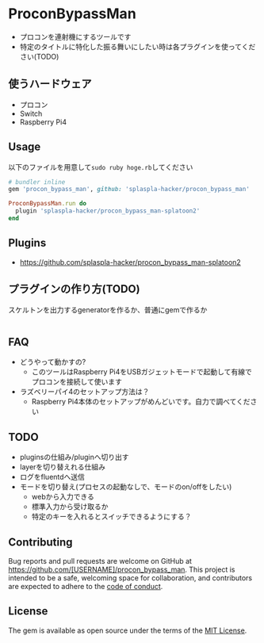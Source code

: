 # ProconBypassMan
* プロコンを連射機にするツールです
* 特定のタイトルに特化した振る舞いにしたい時は各プラグインを使ってください(TODO)

## 使うハードウェア
* プロコン
* Switch
* Raspberry Pi4

## Usage
以下のファイルを用意して`sudo ruby hoge.rb`してください

```ruby
# bundler inline
gem 'procon_bypass_man', github: 'splaspla-hacker/procon_bypass_man'

ProconBypassMan.run do
  plugin 'splaspla-hacker/procon_bypass_man-splatoon2'
end
```

## Plugins
* https://github.com/splaspla-hacker/procon_bypass_man-splatoon2

## プラグインの作り方(TODO)
スケルトンを出力するgeneratorを作るか、普通にgemで作るか

```
```

## FAQ
* どうやって動かすの?
    * このツールはRaspberry Pi4をUSBガジェットモードで起動して有線でプロコンを接続して使います
* ラズベリーパイ4のセットアップ方法は？
    * Raspberry Pi4本体のセットアップがめんどいです。自力で調べてください

## TODO
* pluginsの仕組み/pluginへ切り出す
* layerを切り替えれる仕組み
* ログをfluentdへ送信
* モードを切り替え(プロセスの起動なしで、モードのon/offをしたい)
  * webから入力できる
  * 標準入力から受け取るか
  * 特定のキーを入れるとスイッチできるようにする？

## Contributing

Bug reports and pull requests are welcome on GitHub at https://github.com/[USERNAME]/procon_bypass_man. This project is intended to be a safe, welcoming space for collaboration, and contributors are expected to adhere to the [code of conduct](https://github.com/[USERNAME]/procon_bypass_man/blob/master/CODE_OF_CONDUCT.md).

## License

The gem is available as open source under the terms of the [MIT License](https://opensource.org/licenses/MIT).
